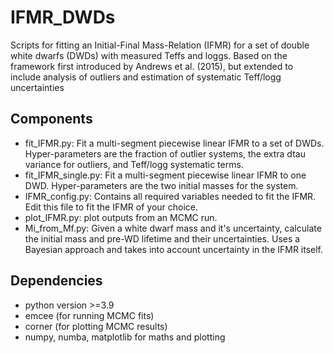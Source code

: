 # IFMR_DWDs

Scripts for fitting an Initial-Final Mass-Relation (IFMR) for a set of double white
dwarfs (DWDs) with measured Teffs and loggs. Based on the framework first introduced
by Andrews et al. (2015), but extended to include analysis of outliers and estimation
of systematic Teff/logg uncertainties

## Components
* fit_IFMR.py: Fit a multi-segment piecewise linear IFMR to a set of DWDs.
Hyper-parameters are the fraction of outlier systems, the extra dtau variance
for outliers, and Teff/logg systematic terms.
* fit_IFMR_single.py: Fit a multi-segment piecewise linear IFMR to one DWD.
Hyper-parameters are the two initial masses for the system.
* IFMR_config.py: Contains all required variables needed to fit the IFMR.
Edit this file to fit the IFMR of your choice.
* plot_IFMR.py: plot outputs from an MCMC run.
* Mi_from_Mf.py: Given a white dwarf mass and it's uncertainty, calculate the
initial mass and pre-WD lifetime and their uncertainties. Uses a Bayesian
approach and takes into account uncertainty in the IFMR itself.

## Dependencies
* python version >=3.9
* emcee (for running MCMC fits)
* corner (for plotting MCMC results)
* numpy, numba, matplotlib for maths and plotting
